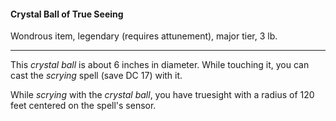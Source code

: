 #### Crystal Ball of True Seeing

Wondrous item, legendary (requires attunement), major tier, 3 lb.

---

This *crystal ball* is about 6 inches in diameter. While touching it, you can cast the *scrying* spell (save DC 17) with it.

While *scrying* with the *crystal ball*, you have truesight with a radius of 120 feet centered on the spell's sensor.